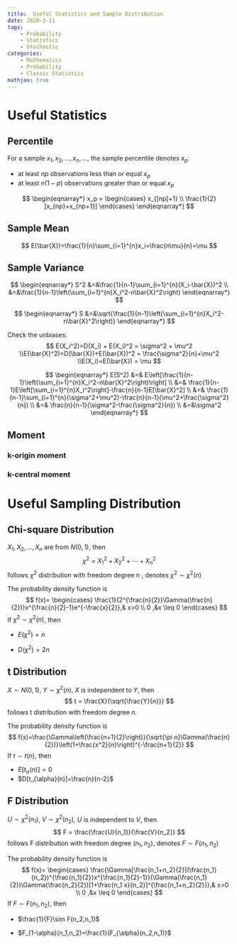 ```yaml
---
title:  Useful Statistics and Sample Distribution
date: 2020-3-11
tags: 
	- Probability
	- Statistics
	- Stochastic
categories: 
	- Mathematics
	- Probability
	- Classic Statistics
mathjax: true
---
```

# Useful Statistics

## Percentile

For a sample $x_1, x_2,...,x_n,...$, the sample percentile denotes $x_p$:

+ at least $np$ observations less than or equal $x_p$
+ at least $n(1-p)$ observations greater than or equal $x_p$

$$
\begin{eqnarray*}
x_p = \begin{cases} 
x_{[np]+1} \\
\frac{1}{2}[x_{np}+x_{np+1}]
\end{cases}
\end{eqnarray*}
$$

## Sample Mean

$$
E(\bar{X})=\frac{1}{n}\sum_{i=1}^{n}x_i=\frac{n\mu}{n}=\mu
$$



## Sample Variance

$$
\begin{eqnarray*}
S^2
&=&\frac{1}{n-1}\sum_{i=1}^{n}(X_i-\bar{X})^2 \\
&=&\frac{1}{n-1}\left(\sum_{i=1}^{n}X_i^2-n\bar{X}^2\right)
\end{eqnarray*}
$$

$$
\begin{eqnarray*}
S &=&\sqrt{\frac{1}{n-1}\left(\sum_{i=1}^{n}X_i^2-n\bar{X}^2\right)}
\end{eqnarray*}
$$

Check the unbiases:
$$
E(X_i^2)=D(X_i) + E(X_i)^2 = \sigma^2 + \mu^2 \\E(\bar{X}^2)=D(\bar{X})+E(\bar{X})^2 = \frac{\sigma^2}{n}+\mu^2
\\E(X_i)=E(\bar{X}) = \mu
$$

$$
\begin{eqnarray*}
E(S^2) 
&=& E\left[\frac{1}{n-1}\left(\sum_{i=1}^{n}X_i^2-n\bar{X}^2\right)\right] \\
&=& \frac{1}{n-1}E\left[\sum_{i=1}^{n}X_i^2\right]-\frac{n}{n-1}E[\bar{X}^2] \\
&=& \frac{1}{n-1}\sum_{i=1}^{n}(\sigma^2+\mu^2)-\frac{n}{n-1}(\mu^2+\frac{\sigma^2}{n}) \\
&=& \frac{n}{n-1}(\sigma^2-\frac{\sigma^2}{n}) \\
&=&\sigma^2
\end{eqnarray*}
$$


## Moment

### k-origin moment



### k-central moment



# Useful Sampling Distribution

## Chi-square Distribution

$X_1, X_2, ..., X_n$ are from $N(0,1)$, then
$$
\chi^2=X_1^2+X_2^2+\cdots+X_n^2
$$
follows $\chi^2$ distribution with freedom degree $n$ , denotes $\chi^2 \sim \chi^2(n)$

The probability density function is
$$
f(x)=
\begin{cases}
\frac{1}{2^{\frac{n}{2}}\Gamma(\frac{n}{2})}x^{\frac{n}{2}-1}e^{-\frac{x}{2}},&  x>0 \\
0 ,&x \leq 0
\end{cases}
$$
If $\chi^2\sim\chi^2(n)$, then

+ $E(\chi^2)=n$

+ $D(\chi^2)=2n$

## t Distribution

$X \sim N(0,1)$, $Y\sim\chi^2(n)$, $X$ is independent to $Y$, then
$$
t = \frac{X}{\sqrt{\frac{Y}{n}}}
$$
follows t distribution with freedom degree $n$.

The probability density function is
$$
f(x)=\frac{\Gamma\left(\frac{n+1}{2}\right)}{\sqrt{\pi n}\Gamma(\frac{n}{2})}\left(1+\frac{x^2}{n}\right)^{-\frac{n+1}{2}}
$$
If $t \sim t(n)$, then

+ $E[t_{\alpha}(n)]=0$
+ $D[t_{\alpha}(n)]=\frac{n}{n-2}$

## F Distribution

$U \sim \chi^2(n_1)$, $V\sim\chi^2(n_2)$, $U$ is independent to $V$, then
$$
F = \frac{\frac{U}{n_1}}{\frac{V}{n_2}}
$$
follows F distribution with freedom degree $(n_1, n_2)$, denotes $F\sim F(n_1,n_2)$

The probability density function is
$$
f(x)=
\begin{cases}
\frac{\Gamma[\frac{n_1+n_2}{2}](\frac{n_1}{n_2})^{\frac{n_1}{2}}x^{\frac{n_1}{2}-1}}{\Gamma(\frac{n_1}{2})\Gamma(\frac{n_2}{2})[1+\frac{n_1 x}{n_2}]^{\frac{n_1+n_2}{2}}},&  x>0 \\
0 ,&x \leq 0
\end{cases}
$$
If $F\sim F(n_1, n_2)$, then

+ $\frac{1}{F}\sim F(n_2,n_1)$

+ $F_{1-\alpha}(n_1,n_2)=\frac{1}{F_{\alpha}(n_2,n_1)}$